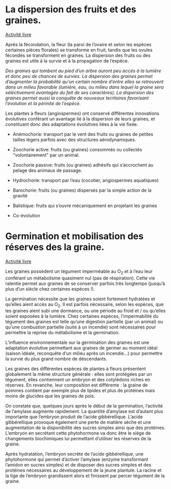 # La dispersion des fruits et des graines.

[Activité livre](https://ipfs.io/ipfs/QmZWibPppVwgwVRSNPYcTGkhAehJ1YVqkySgRF6rn1knH8)

Après la fécondation, la fleur (la paroi de l’ovaire et selon les espèces certaines pièces florales) se transforme en fruit, tandis que les ovules fécondés se transforment en graines. La dispersion des fruits ou des graines est utile à la survie et à la propagation de l’espèce.

*Des graines qui tombent au pied d’un arbre auront peu accès à la lumière et donc peu de chances de survies. La dispersion des graines permet d’augmenter la probabilité qu’un certain nombre d’entre elles se retrouvent dans un milieu favorable (lumière, eau, ou milieu dans lequel la graine sera séléctivement avantagée du fait de ses caractères). La dispersion des graines permet aussi la conquête de nouveaux territoires favorisant l’évolution et la périnité de l’espèce.*

Les plantes à fleurs (angiospermes) ont conservé différentes innovations évolutives conférant un avantage lié à la dispersion de leurs graines, et constituant donc des adaptations évolutives liées à la vie fixée.

- Anémochorie: transport par le vent des fruits ou graines de petites tailles légers parfois avec des structures aérodynamiques.
  
- Zoochorie active: fruits (ou graines) consommés ou collectés "volontairement" par un animal.

- Zoochorie passive: fruits (ou graines) adhésifs qui s’accrochent au pelage des animaux de passage.

- Hydrochorie: transport par l’eau (cocotier, angiospermes aquatiques)

- Barochorie: fruits (ou graines) dispersés par la simple action de la gravité

- Balistique: fruits qui s’ouvre mécaniquement en projetant les graines

- Co-évolution



# Germination et mobilisation des réserves des la graine.

[Activité livre](https://ipfs.io/ipfs/QmfCtjzcQAYLCH2miqWmK8dtA96h5mjCocZ8KRMCVK8oKx)

Les graines possèdent un tégument imperméable au O<sub>2</sub> et à l’eau leur conférant un métabolisme quasiment nul (pas de réspiration). Cette vie ralentie permet aux graines de se conserver parfois très longtemps (jusqu’à plus d’un siècle chez certaines espèces !). 

La germination nécessite que les graines soient fortement hydratées et qu’elles aient accès au O<sub>2</sub>. Il est parfois nécessaire, selon les espèces, que les graines aient subi une dormance, ou une période au froid et / ou qu’elles soient exposées à la lumière. Chez certaines espèces, l’impermabilité du tégument des graines est telle qu’une digestion partielle (par un animal) ou qu’une combustion partielle (suite à un incendie) sont nécessaires pour permettre la reprise du métabolisme et la germination.

L’influence environnementale sur la germination des graines est une adaptation évolutive permettant aux graines de germer au moment idéal (saison idéale, reconquête d’un milieu après un incendie…) pour permettre la survie du plus grand nombre de déscendants.

Les graines des différentes espèces de plantes à fleurs présentent globalement la même structure générale : elles sont protégées par un tégument, elles contiennent un embryon et des cotylédons riches en réserves. En revanche, leur composition est différente : la graine de pommes contient par exemple plus de lipides et plus de protéines mais moins de glucides que les graines de pois.

On constate que, quelques jours après le début de la germination, l’activité de l’amylase augmente rapidement. La quantité d’amylase est d’autant plus importante que l’embryon produit de l’acide gibbérellique. L’acide gibbérellique provoque également une perte de matière sèche et une augmentation de la disponibilité des sucres simples ainsi que des protéines. L’embryon en secrétant cette phytohormone va donc être le siège de changements biochimiques lui permettant d’utiliser les réserves de la graine.

Après hydratation, l’embryon secrète de l’acide gibbérellique, une phytohormone qui permet d’activer l’amylase (enzyme transformant l’amidon en sucres simples) et de disposer des sucres simples et des protéines nécessaires au développement de la jeune plantule. La racine et la tige de l’embryon grandissent alors et finissent par percer tégument de la graine.

